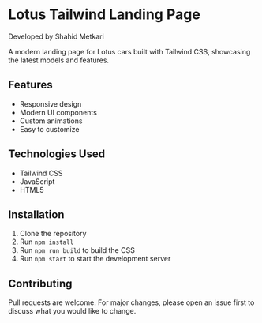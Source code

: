 # Lotus Tailwind Landing Page

Developed by Shahid Metkari

A modern landing page for Lotus cars built with Tailwind CSS, showcasing the latest models and features.

## Features
- Responsive design
- Modern UI components
- Custom animations
- Easy to customize

## Technologies Used
- Tailwind CSS
- JavaScript
- HTML5

## Installation
1. Clone the repository
2. Run `npm install`
3. Run `npm run build` to build the CSS
4. Run `npm start` to start the development server

## Contributing
Pull requests are welcome. For major changes, please open an issue first to discuss what you would like to change.
